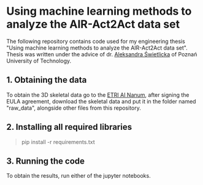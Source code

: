# Using machine learning methods to analyze the AIR-Act2Act data set
The following repository contains code used for my engineering thesis "Using machine learning methods to analyze the AIR-Act2Act data set". Thesis was written under the advice of dr. [Aleksandra Świetlicka](https://scholar.google.pl/citations?user=I2RIn8YAAAAJ&hl=pl) of Poznań University of Technology.

## 1. Obtaining the data
To obtain the 3D skeletal data go to the [ETRI AI Nanum](https://nanum.etri.re.kr/share/kowoori7/AIR-Act2Act-Else?lang=En_us), after signing the EULA agreement, download the skeletal data and put it in the folder named "raw_data", alongside other files from this repository.

## 2. Installing all required libraries
> pip install -r requirements.txt

## 3. Running the code
To obtain the results, run either of the jupyter notebooks.
